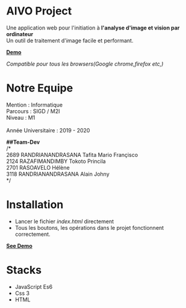 
AIVO Project
============

Une application web pour l'initiation à <strong> l'analyse d'image et vision par ordinateur </strong><br>
Un outil de traitement d'image facile et performant.

<a href="https://basic-image-processing.netlify.app/" target="_blank"><b>Demo</b></a>


<i>Compatible pour tous les browsers(Google chrome,firefox etc,)</i>
<br>

Notre Equipe
============

Mention : Informatique <br/>
Parcours : SIGD / M2I <br/>
Niveau : M1  <br/> <br/>
Année Universitaire : 2019 - 2020 <br/>

<strong>##Team-Dev</strong><br/>
/* <br/>
  2689  RANDRIANANDRASANA Tafita Mario Françisco <br/>
  2124  RAZAFIMANDIMBY Tokoto Princila <br/>
  2701  RASOAVELO Hélène <br/>
  3118  RANDRIANANDRASANA Alain Johny <br/>
*/ <br/>

Installation
============

 - Lancer le fichier <i>index.html</i> directement
 - Tous les boutons, les opérations dans le projet fonctionnent correctement.

<a href="https://basic-image-processing.netlify.app/" target="_blank"><b>See Demo</b></a>

Stacks
======
 - JavaScript Es6
 - Css 3
 - HTML

                                           


